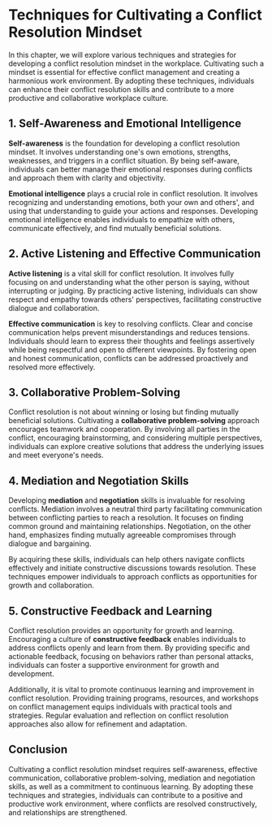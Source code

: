 Techniques for Cultivating a Conflict Resolution Mindset
=============================================================================================================

In this chapter, we will explore various techniques and strategies for developing a conflict resolution mindset in the workplace. Cultivating such a mindset is essential for effective conflict management and creating a harmonious work environment. By adopting these techniques, individuals can enhance their conflict resolution skills and contribute to a more productive and collaborative workplace culture.

1\. Self-Awareness and Emotional Intelligence
--------------------------------------------

**Self-awareness** is the foundation for developing a conflict resolution mindset. It involves understanding one's own emotions, strengths, weaknesses, and triggers in a conflict situation. By being self-aware, individuals can better manage their emotional responses during conflicts and approach them with clarity and objectivity.

**Emotional intelligence** plays a crucial role in conflict resolution. It involves recognizing and understanding emotions, both your own and others', and using that understanding to guide your actions and responses. Developing emotional intelligence enables individuals to empathize with others, communicate effectively, and find mutually beneficial solutions.

2\. Active Listening and Effective Communication
-----------------------------------------------

**Active listening** is a vital skill for conflict resolution. It involves fully focusing on and understanding what the other person is saying, without interrupting or judging. By practicing active listening, individuals can show respect and empathy towards others' perspectives, facilitating constructive dialogue and collaboration.

**Effective communication** is key to resolving conflicts. Clear and concise communication helps prevent misunderstandings and reduces tensions. Individuals should learn to express their thoughts and feelings assertively while being respectful and open to different viewpoints. By fostering open and honest communication, conflicts can be addressed proactively and resolved more effectively.

3\. Collaborative Problem-Solving
--------------------------------

Conflict resolution is not about winning or losing but finding mutually beneficial solutions. Cultivating a **collaborative problem-solving** approach encourages teamwork and cooperation. By involving all parties in the conflict, encouraging brainstorming, and considering multiple perspectives, individuals can explore creative solutions that address the underlying issues and meet everyone's needs.

4\. Mediation and Negotiation Skills
-----------------------------------

Developing **mediation** and **negotiation** skills is invaluable for resolving conflicts. Mediation involves a neutral third party facilitating communication between conflicting parties to reach a resolution. It focuses on finding common ground and maintaining relationships. Negotiation, on the other hand, emphasizes finding mutually agreeable compromises through dialogue and bargaining.

By acquiring these skills, individuals can help others navigate conflicts effectively and initiate constructive discussions towards resolution. These techniques empower individuals to approach conflicts as opportunities for growth and collaboration.

5\. Constructive Feedback and Learning
-------------------------------------

Conflict resolution provides an opportunity for growth and learning. Encouraging a culture of **constructive feedback** enables individuals to address conflicts openly and learn from them. By providing specific and actionable feedback, focusing on behaviors rather than personal attacks, individuals can foster a supportive environment for growth and development.

Additionally, it is vital to promote continuous learning and improvement in conflict resolution. Providing training programs, resources, and workshops on conflict management equips individuals with practical tools and strategies. Regular evaluation and reflection on conflict resolution approaches also allow for refinement and adaptation.

Conclusion
----------

Cultivating a conflict resolution mindset requires self-awareness, effective communication, collaborative problem-solving, mediation and negotiation skills, as well as a commitment to continuous learning. By adopting these techniques and strategies, individuals can contribute to a positive and productive work environment, where conflicts are resolved constructively, and relationships are strengthened.
